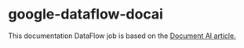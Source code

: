 # google-dataflow-docai
This documentation DataFlow job is based on the [Document AI article.](https://cloud.google.com/blog/products/ai-machine-learning/building-a-document-understanding-pipeline-with-google-cloud)

